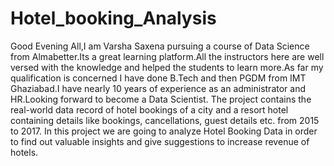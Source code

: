 # Hotel_booking_Analysis
Good Evening All,I am Varsha Saxena pursuing a course of Data Science from Almabetter.Its a great learning platform.All the instructors here are well versed with the knowledge and helped the students to learn more.As far my qualification is concerned I have done B.Tech and then PGDM from IMT Ghaziabad.I have nearly 10 years of experience as an administrator and HR.Looking forward to become a Data Scientist.
The project contains the real-world data record of hotel bookings of a city and a resort hotel  containing details like bookings, cancellations, guest details etc. from 2015 to 2017. In this  project we are going to analyze Hotel Booking Data in order to find out valuable insights and  give suggestions to increase revenue of hotels.
